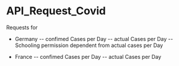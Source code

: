 # API_Request_Covid

Requests for 
- Germany 
-- confimed Cases per Day 
-- actual Cases per Day
-- Schooling permission dependent from actual cases per Day 

- France
-- confimed Cases per Day 
-- actual Cases per Day
